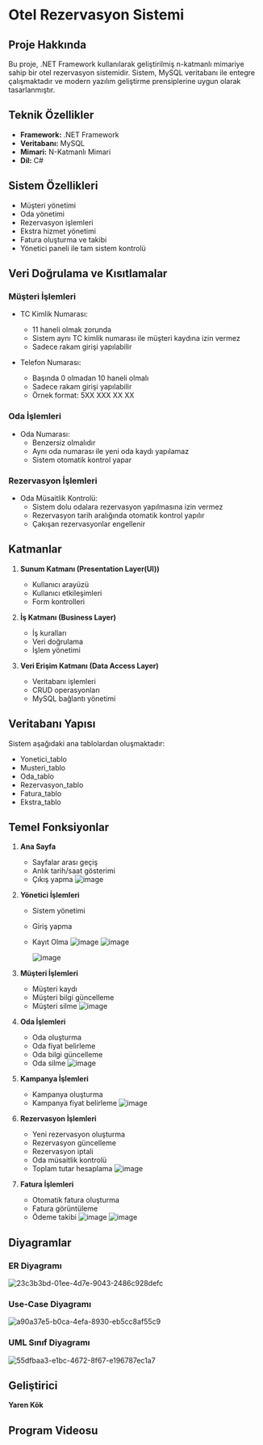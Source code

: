 # Otel Rezervasyon Sistemi

## Proje Hakkında
Bu proje, .NET Framework kullanılarak geliştirilmiş n-katmanlı mimariye sahip bir otel rezervasyon sistemidir. Sistem, MySQL veritabanı ile entegre çalışmaktadır ve modern yazılım geliştirme prensiplerine uygun olarak tasarlanmıştır.

## Teknik Özellikler
- **Framework:** .NET Framework
- **Veritabanı:** MySQL
- **Mimari:** N-Katmanlı Mimari
- **Dil:** C#

## Sistem Özellikleri
- Müşteri yönetimi
- Oda yönetimi
- Rezervasyon işlemleri
- Ekstra hizmet yönetimi
- Fatura oluşturma ve takibi
- Yönetici paneli ile tam sistem kontrolü

## Veri Doğrulama ve Kısıtlamalar
### Müşteri İşlemleri
- TC Kimlik Numarası:
  - 11 haneli olmak zorunda
  - Sistem aynı TC kimlik numarası ile müşteri kaydına izin vermez
  - Sadece rakam girişi yapılabilir

- Telefon Numarası:
  - Başında 0 olmadan 10 haneli olmalı
  - Sadece rakam girişi yapılabilir
  - Örnek format: 5XX XXX XX XX

### Oda İşlemleri
- Oda Numarası:
  - Benzersiz olmalıdır
  - Aynı oda numarası ile yeni oda kaydı yapılamaz
  - Sistem otomatik kontrol yapar

### Rezervasyon İşlemleri
- Oda Müsaitlik Kontrolü:
  - Sistem dolu odalara rezervasyon yapılmasına izin vermez
  - Rezervasyon tarih aralığında otomatik kontrol yapılır
  - Çakışan rezervasyonlar engellenir

## Katmanlar
1. **Sunum Katmanı (Presentation Layer(UI))**
   - Kullanıcı arayüzü
   - Kullanıcı etkileşimleri
   - Form kontrolleri

2. **İş Katmanı (Business Layer)**
   - İş kuralları
   - Veri doğrulama
   - İşlem yönetimi

3. **Veri Erişim Katmanı (Data Access Layer)**
   - Veritabanı işlemleri
   - CRUD operasyonları
   - MySQL bağlantı yönetimi

## Veritabanı Yapısı
Sistem aşağıdaki ana tablolardan oluşmaktadır:
- Yonetici_tablo
- Musteri_tablo
- Oda_tablo
- Rezervasyon_tablo
- Fatura_tablo
- Ekstra_tablo

## Temel Fonksiyonlar
1. **Ana Sayfa**
   - Sayfalar arası geçiş
   - Anlık tarih/saat gösterimi
   - Çıkış yapma
     ![image](https://github.com/user-attachments/assets/bbceb69b-a3ea-4bfe-83d7-e2e9c5322244)

1. **Yönetici İşlemleri**
   - Sistem yönetimi
   - Giriş yapma
   - Kayıt Olma
     ![image](https://github.com/user-attachments/assets/a36791d5-46bf-4186-bc03-eebc12290425)
     ![image](https://github.com/user-attachments/assets/dd55597c-a5e8-4184-b027-3981690a3f5a)

     ![image](https://github.com/user-attachments/assets/c4821188-0916-475a-ba9d-634b347722cf)



2. **Müşteri İşlemleri**
   - Müşteri kaydı
   - Müşteri bilgi güncelleme
   - Müşteri silme
     ![image](https://github.com/user-attachments/assets/a0957940-98cd-4dcd-86a8-b07b2b32007f)

     

3. **Oda İşlemleri**
   - Oda oluşturma
   - Oda fiyat belirleme
   - Oda bilgi güncelleme
   - Oda silme
     ![image](https://github.com/user-attachments/assets/61deddf4-afdd-4ff1-986b-9d35f1746ac9)

  
4. **Kampanya İşlemleri**
   - Kampanya oluşturma
   - Kampanya fiyat belirleme
     ![image](https://github.com/user-attachments/assets/2a82ea2a-46fd-49f9-a834-5e4b3cebcf4d)


5. **Rezervasyon İşlemleri**
   - Yeni rezervasyon oluşturma
   - Rezervasyon güncelleme
   - Rezervasyon iptali
   - Oda müsaitlik kontrolü
   - Toplam tutar hesaplama
     ![image](https://github.com/user-attachments/assets/a95017db-c5c2-4d04-8357-07014a3cc61e)

  
6. **Fatura İşlemleri**
   - Otomatik fatura oluşturma
   - Fatura görüntüleme
   - Ödeme takibi
     ![image](https://github.com/user-attachments/assets/341dd1a5-2a34-4130-a11f-7433ce329fb6)
     ![image](https://github.com/user-attachments/assets/c60f30e8-b300-4e94-a7f4-35e673f9e47d)



## Diyagramlar
### ER Diyagramı
![23c3b3bd-01ee-4d7e-9043-2486c928defc](https://github.com/user-attachments/assets/5885c417-bf3c-443d-9e6a-bc1d2a1e0bf9)

### Use-Case Diyagramı
![a90a37e5-b0ca-4efa-8930-eb5cc8af55c9](https://github.com/user-attachments/assets/7bc92ea8-d130-4d10-9cf0-d64f7ecee888)

### UML Sınıf Diyagramı
![55dfbaa3-e1bc-4672-8f67-e196787ec1a7](https://github.com/user-attachments/assets/db1c71f7-3ff2-4239-9375-da9447677cc1)

## Geliştirici
**Yaren Kök**

## Program Videosu


